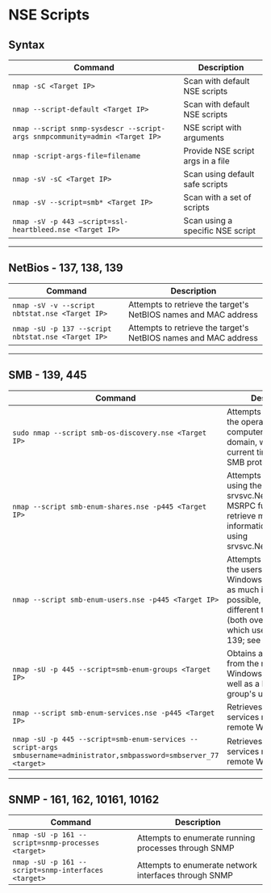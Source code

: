 # NSE Scripts

## Syntax

| Command                                                                     | Description                       |
| --------------------------------------------------------------------------- | --------------------------------- |
| `nmap -sC <Target IP>`                                                      | Scan with default NSE scripts     |
| `nmap --script-default <Target IP>`                                         | Scan with default NSE scripts     |
| `nmap --script snmp-sysdescr --script-args snmpcommunity=admin <Target IP>` | NSE script with arguments         |
| `nmap -script-args-file=filename`                                           | Provide NSE script args in a file |
| `nmap -sV -sC <Target IP>`                                                  | Scan using default safe scripts   |
| `nmap -sV --script=smb* <Target IP>`                                        | Scan with a set of scripts        |
| `nmap -sV -p 443 –script=ssl-heartbleed.nse <Target IP>`                    | Scan using a specific NSE script  |

***

## NetBios - 137, 138, 139

| Command                                            | Description                                                     |
| -------------------------------------------------- | --------------------------------------------------------------- |
| `nmap -sV -v --script nbtstat.nse <Target IP>`     | Attempts to retrieve the target's NetBIOS names and MAC address |
| `nmap -sU -p 137 --script nbtstat.nse <Target IP>` | Attempts to retrieve the target's NetBIOS names and MAC address |

***

## SMB - 139, 445

| Command                                                                                                                | Description                                                                                                                                                                                   |
| ---------------------------------------------------------------------------------------------------------------------- | --------------------------------------------------------------------------------------------------------------------------------------------------------------------------------------------- |
| `sudo nmap --script smb-os-discovery.nse <Target IP>`                                                                  | Attempts to determine the operating system, computer name, domain, workgroup, and current time over the SMB protocol                                                                          |
| `nmap --script smb-enum-shares.nse -p445 <Target IP>`                                                                  | Attempts to list shares using the srvsvc.NetShareEnumAll MSRPC function and retrieve more information about them using srvsvc.NetShareGetInfo                                                 |
| `nmap --script smb-enum-users.nse -p445 <Target IP>`                                                                   | Attempts to enumerate the users on a remote Windows system, with as much information as possible, through two different techniques (both over MSRPC, which uses port 445 or 139; see smb.lua) |
| `nmap -sU -p 445 --script=smb-enum-groups <Target IP>`                                                                 | Obtains a list of groups from the remote Windows system, as well as a list of the group's users                                                                                               |
| `nmap --script smb-enum-services.nse -p445 <Target IP>`                                                                | Retrieves the list of services running on a remote Windows system                                                                                                                             |
| `nmap -sU -p 445 --script=smb-enum-services --script-args smbusername=administrator,smbpassword=smbserver_77 <target>` | Retrieves the list of services running on a remote Windows system                                                                                                                             |

***

## SNMP - 161, 162, 10161, 10162

| Command                                             | Description                                           |
| --------------------------------------------------- | ----------------------------------------------------- |
| `nmap -sU -p 161 --script=snmp-processes <target>`  | Attempts to enumerate running processes through SNMP  |
| `nmap -sU -p 161 --script=snmp-interfaces <target>` | Attempts to enumerate network interfaces through SNMP |
